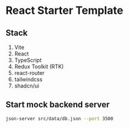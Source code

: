 # React Starter Template

## Stack

1. Vite
2. React
3. TypeScript
4. Redux Toolkit (RTK)
5. react-router
6. tailwindcss
7. shadcn/ui


## Start mock backend server

```bash
json-server src/data/db.json --port 3500  
```